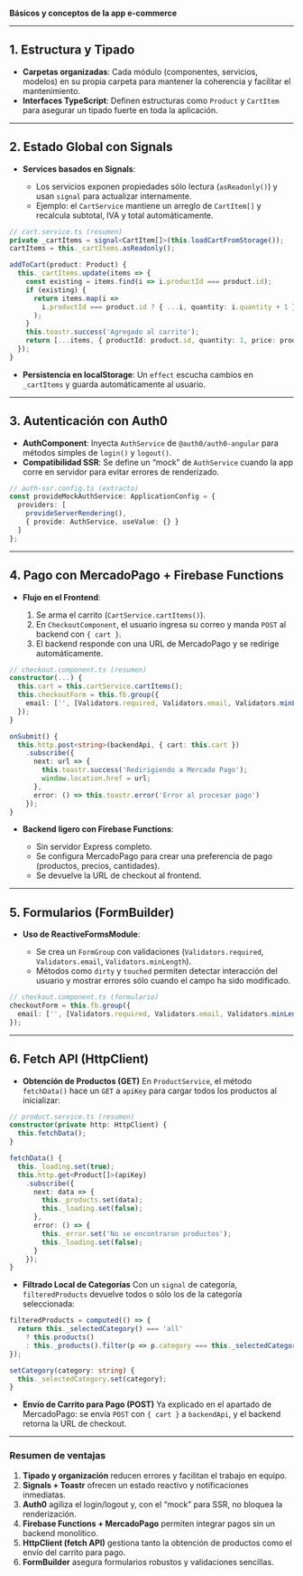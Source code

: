 **Básicos y conceptos de la app e-commerce**

---

## 1. Estructura y Tipado

* **Carpetas organizadas**: Cada módulo (componentes, servicios, modelos) en su propia carpeta para mantener la coherencia y facilitar el mantenimiento.
* **Interfaces TypeScript**: Definen estructuras como `Product` y `CartItem` para asegurar un tipado fuerte en toda la aplicación.

---

## 2. Estado Global con Signals

* **Services basados en Signals**:

  * Los servicios exponen propiedades sólo lectura (`asReadonly()`) y usan `signal` para actualizar internamente.
  * Ejemplo: el `CartService` mantiene un arreglo de `CartItem[]` y recalcula subtotal, IVA y total automáticamente.

```typescript
// cart.service.ts (resumen)
private _cartItems = signal<CartItem[]>(this.loadCartFromStorage());
cartItems = this._cartItems.asReadonly();

addToCart(product: Product) {
  this._cartItems.update(items => {
    const existing = items.find(i => i.productId === product.id);
    if (existing) {
      return items.map(i =>
        i.productId === product.id ? { ...i, quantity: i.quantity + 1 } : i
      );
    }
    this.toastr.success('Agregado al carrito');
    return [...items, { productId: product.id, quantity: 1, price: product.price, title: product.title }];
  });
}
```

* **Persistencia en localStorage**: Un `effect` escucha cambios en `_cartItems` y guarda automáticamente al usuario.

---

## 3. Autenticación con Auth0

* **AuthComponent**: Inyecta `AuthService` de `@auth0/auth0-angular` para métodos simples de `login()` y `logout()`.
* **Compatibilidad SSR**: Se define un “mock” de `AuthService` cuando la app corre en servidor para evitar errores de renderizado.

```typescript
// auth-ssr.config.ts (extracto)
const provideMockAuthService: ApplicationConfig = {
  providers: [
    provideServerRendering(),
    { provide: AuthService, useValue: {} }
  ]
};
```

---

## 4. Pago con MercadoPago + Firebase Functions

* **Flujo en el Frontend**:

  1. Se arma el carrito (`CartService.cartItems()`).
  2. En `CheckoutComponent`, el usuario ingresa su correo y manda `POST` al backend con `{ cart }`.
  3. El backend responde con una URL de MercadoPago y se redirige automáticamente.

```typescript
// checkout.component.ts (resumen)
constructor(...) {
  this.cart = this.cartService.cartItems();
  this.checkoutForm = this.fb.group({
    email: ['', [Validators.required, Validators.email, Validators.minLength(13)]]
  });
}

onSubmit() {
  this.http.post<string>(backendApi, { cart: this.cart })
    .subscribe({
      next: url => {
        this.toastr.success('Redirigiendo a Mercado Pago');
        window.location.href = url;
      },
      error: () => this.toastr.error('Error al procesar pago')
    });
}
```

* **Backend ligero con Firebase Functions**:

  * Sin servidor Express completo.
  * Se configura MercadoPago para crear una preferencia de pago (productos, precios, cantidades).
  * Se devuelve la URL de checkout al frontend.

---

## 5. Formularios (FormBuilder)

* **Uso de ReactiveFormsModule**:

  * Se crea un `FormGroup` con validaciones (`Validators.required`, `Validators.email`, `Validators.minLength`).
  * Métodos como `dirty` y `touched` permiten detectar interacción del usuario y mostrar errores sólo cuando el campo ha sido modificado.

```typescript
// checkout.component.ts (formulario)
checkoutForm = this.fb.group({
  email: ['', [Validators.required, Validators.email, Validators.minLength(13)]]
});
```

---

## 6. Fetch API (HttpClient)

* **Obtención de Productos (GET)**
  En `ProductService`, el método `fetchData()` hace un `GET` a `apiKey` para cargar todos los productos al inicializar:

```typescript
// product.service.ts (resumen)
constructor(private http: HttpClient) {
  this.fetchData();
}

fetchData() {
  this._loading.set(true);
  this.http.get<Product[]>(apiKey)
    .subscribe({
      next: data => {
        this._products.set(data);
        this._loading.set(false);
      },
      error: () => {
        this._error.set('No se encontraron productos');
        this._loading.set(false);
      }
    });
}
```

* **Filtrado Local de Categorías**
  Con un `signal` de categoría, `filteredProducts` devuelve todos o sólo los de la categoría seleccionada:

```typescript
filteredProducts = computed(() => {
  return this._selectedCategory() === 'all'
    ? this.products()
    : this._products().filter(p => p.category === this._selectedCategory());
});

setCategory(category: string) {
  this._selectedCategory.set(category);
}
```

* **Envío de Carrito para Pago (POST)**
  Ya explicado en el apartado de MercadoPago: se envía `POST` con `{ cart }` a `backendApi`, y el backend retorna la URL de checkout.

---

### Resumen de ventajas

1. **Tipado y organización** reducen errores y facilitan el trabajo en equipo.
2. **Signals + Toastr** ofrecen un estado reactivo y notificaciones inmediatas.
3. **Auth0** agiliza el login/logout y, con el “mock” para SSR, no bloquea la renderización.
4. **Firebase Functions + MercadoPago** permiten integrar pagos sin un backend monolítico.
5. **HttpClient (fetch API)** gestiona tanto la obtención de productos como el envío del carrito para pago.
6. **FormBuilder** asegura formularios robustos y validaciones sencillas.